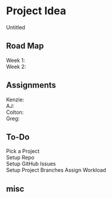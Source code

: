 # Project Idea  
Untitled  

## Road Map  
Week 1:  
Week 2:  

## Assignments  
Kenzie:   
AJ:  
Colton:  
Greg:  

## To-Do
Pick a Project  
Setup Repo  
Setup GitHub Issues  
Setup Project Branches 
Assign Workload  

## misc